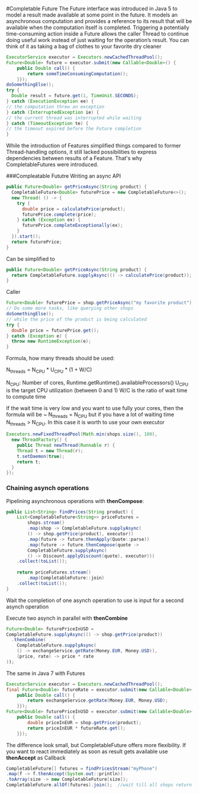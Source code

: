 #Completable Future
The Future interface was introduced in Java 5 to model a result made available at
some point in the future. It models an asynchronous computation and provides a reference
to its result that will be available when the computation itself is completed.
Triggering a potentially time-consuming action inside a Future allows the caller
Thread to continue doing useful work instead of just waiting for the operation’s result.
You can think of it as taking a bag of clothes to your favorite dry cleaner

``` Java
ExecutorService executor = Executors.newCachedThreadPool();
Future<Double> future = executor.submit(new Callable<Double>() {
    public Double call() {
        return someTimeConsumingComputation();
    }});
doSomethingElse();
try {
  Double result = future.get(1, TimeUnit.SECONDS);
} catch (ExecutionException ee) {
// the computation threw an exception
} catch (InterruptedException ie) {
// the current thread was interrupted while waiting
} catch (TimeoutException te) {
// the timeout expired before the Future completion
}
``` 

While the introduction of Features simplified things compared to former Thread-handling
options, it still lacked possibilities to express dependencies between results of a Feature.
That's why CompletableFutures were introduced.




###Compleatable Fututre
Writing an async API
``` Java
public Future<Double> getPriceAsync(String product) {
  CompletableFuture<Double> futurePrice = new CompletableFuture<>();
  new Thread( () -> {
    try {
      double price = calculatePrice(product);
      futurePrice.complete(price);
    } catch (Exception ex) {
      futurePrice.completeExceptionally(ex);
    }
  }).start();
  return futurePrice;
}
``` 

Can be simplified to
``` Java
public Future<Double> getPriceAsync(String product) {
  return CompletableFuture.supplyAsync(() -> calculatePrice(product));
}
``` 
 
Caller 
``` Java
Future<Double> futurePrice = shop.getPriceAsync("my favorite product");
// Do some more tasks, like querying other shops
doSomethingElse();
// while the price of the product is being calculated
try {
  double price = futurePrice.get();
} catch (Exception e) {
  throw new RuntimeException(e);
}
```  


Formula, how many threads should be used:

N<sub>threads</sub> = N<sub>CPU</sub> * U<sub>CPU</sub> * (1 + W/C)

N<sub>CPU</sub>: Number of cores, Runtime.getRuntime().availableProcessors()
U<sub>CPU</sub> is the target CPU utilization (between 0 and 1)
W/C is the ratio of wait time to compute time

If the wait time is very low and you want to use fully your cores,
then the formula will be ~ N<sub>threads</sub> = N<sub>CPU</sub>
but if you have a lot of waiting time  N<sub>threads</sub> > N<sub>CPU</sub>.
In this case it is worth to use your own executor

``` Java
Executors.newFixedThreadPool(Math.min(shops.size(), 100),
  new ThreadFactory() {
    public Thread newThread(Runnable r) {
    Thread t = new Thread(r);
    t.setDaemon(true);
    return t;
  }
});
```  

### Chaining asynch operations

Pipelining asynchronous operations with **thenCompose**:
``` Java
public List<String> findPrices(String product) {
    List<CompletableFuture<String>> priceFutures =
        shops.stream()
        .map(shop -> CompletableFuture.supplyAsync(
        () -> shop.getPrice(product), executor))
        .map(future -> future.thenApply(Quote::parse))
        .map(future -> future.thenCompose(quote ->
        CompletableFuture.supplyAsync(
        () -> Discount.applyDiscount(quote), executor)))
    .collect(toList());
    
    return priceFutures.stream()
        .map(CompletableFuture::join)
    .collect(toList());
}
```  

Wait the completion of one asynch operation to use is input for a second asynch operation


Execute two asynch in parallel with **thenCombine**
``` Java
Future<Double> futurePriceInUSD =
CompletableFuture.supplyAsync(() -> shop.getPrice(product))
  .thenCombine(
    CompletableFuture.supplyAsync(
    () -> exchangeService.getRate(Money.EUR, Money.USD)),
    (price, rate) -> price * rate
));
```

The same in Java 7 with Futures 
``` Java
ExecutorService executor = Executors.newCachedThreadPool();
final Future<Double> futureRate = executor.submit(new Callable<Double>() {
    public Double call() {
        return exchangeService.getRate(Money.EUR, Money.USD);
    }});
Future<Double> futurePriceInUSD = executor.submit(new Callable<Double>() {
    public Double call() {
        double priceInEUR = shop.getPrice(product);
        return priceInEUR * futureRate.get();
    }});
``` 
The difference look small, but CompletableFuture offers more flexibility.
If you want to react immediately as soon as result gets available use **thenAccept** as Callback

``` Java
CompletableFuture[] futures = findPricesStream("myPhone")
.map(f -> f.thenAccept(System.out::println))
.toArray(size -> new CompletableFuture[size]);
CompletableFuture.allOf(futures).join();  //wait till all shops return
``` 